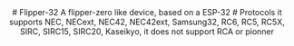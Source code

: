 <div align = center>
# Flipper-32
A flipper-zero like device, based on a ESP-32
# Protocols
it supports NEC, NECext, NEC42, NEC42ext, Samsung32, RC6, RC5, RC5X, SIRC, SIRC15, SIRC20, Kaseikyo, 
it does not support RCA or pionner 
</div>


